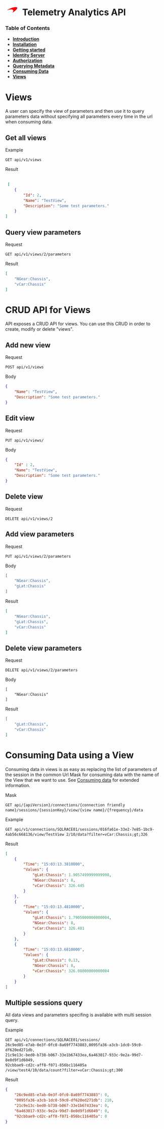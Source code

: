 # ![logo](/docs/branding.bmp) Telemetry Analytics API

### Table of Contents
- [**Introduction**](/README.md)<br>
- [**Installation**](/docs/Installation.md)<br>
- [**Getting started**](/docs/GettingStarted.md)<br>
- [**Identity Server**](/docs/IdentityServer.md)<br>
- [**Authorization**](/docs/Authorization.md)<br>
- [**Querying Metadata**](/docs/Metadata.md)<br>
- [**Consuming Data**](/docs/ConsumingData.md)<br>
- [**Views**](/docs/Views.md)<br>


# Views

A user can specify the view of parameters and then use it to query parameters data without specifying all parameters every time in the url when consuming data. 

## Get all views

Example
```
GET api/v1/views
```
Result
```json

 [
    {
        "Id": 2,
        "Name": "TestView",
        "Description": "Some test parameters."
    }
]
```
## Query view parameters

Request
```
GET api/v1/views/2/parameters
```

Result
```json
[
    "NGear:Chassis",
    "vCar:Chassis"
]
```


# CRUD API for Views

API exposes a CRUD API for views. You can use this CRUD in order to create, modify or delete "views".

## Add new view

Request
```
POST api/v1/views
```

Body
```json
{
    "Name": "TestView",
    "Description": "Some test parameters."
}
```
## Edit view

Request
```
PUT api/v1/views/
```
Body
```json
{
    "Id" : 2,
    "Name": "TestView",
    "Description": "Some test parameters."
}
```

## Delete view

Request
```
DELETE api/v1/views/2
```

## Add view parameters

Request
```
PUT api/v1/views/2/parameters
```

Body
```json
[
    "NGear:Chassis",
    "gLat:Chassis"
]
```

Result
```json
[
    "NGear:Chassis",
    "gLat:Chassis",
    "vCar:Chassis"
]
```
## Delete view parameters

Request
```
DELETE api/v1/views/2/parameters
```
Body
```
[
    "NGear:Chassis"
]
```
Result
```json
[
    "gLat:Chassis",
    "vCar:Chassis"
]
```

# Consuming Data using a View

Consuming data in views is as easy as replacing the list of parameters of the session in the common Url Mask for consuming data with the name of the View that we want to use. See [Consuming data](/docs/ConsumingData.md) for extended information.

Mask
```
GET api/{apiVersion}/connections/{connection friendly name}/sessions/{sessionKey}/view/{view name}/{frequency}/data
```

Example
```
GET api/v1/connections/SQLRACE01/sessions/016fa61e-33e2-7e85-1bc9-4ab56c668136/view/TestView 2/10/data?filter=vCar:Chassis;gt;326
```

Result
```json
[
    {
        "Time": "15:03:13.3810000",
        "Values": {
            "gLat:Chassis": 1.9057499999999998,
            "NGear:Chassis": 8,
            "vCar:Chassis": 326.445
        }
    },
    {
        "Time": "15:03:13.4810000",
        "Values": {
            "gLat:Chassis": 1.7905000000000004,
            "NGear:Chassis": 8,
            "vCar:Chassis": 326.481
        }
    },
    {
        "Time": "15:03:13.6810000",
        "Values": {
            "gLat:Chassis": 0.13,
            "NGear:Chassis": 8,
            "vCar:Chassis": 326.08000000000004
        }
    }
]
```

## Multiple sessions query

All data views and parameters specifing is available with multi session
query.

Example
```
GET api/v1/connections/SQLRACE01/sessions/
26c9ed85-e7ab-0e3f-0fc0-8a69f7743883,0095fa36-a3cb-1dc0-59c0-df620ed271db,
21c9e13c-bed0-b738-b067-33e1b67433ea,6a463017-933c-9e2a-99d7-8e0d9f1d6049,
92cbbae9-cd2c-aff8-f071-856bc116405a
/view/test4/10/data/count?filter=vCar:Chassis;gt;300
```

Result
```json
{
    "26c9ed85-e7ab-0e3f-0fc0-8a69f7743883": 0,
    "0095fa36-a3cb-1dc0-59c0-df620ed271db": 210,
    "21c9e13c-bed0-b738-b067-33e1b67433ea": 0,
    "6a463017-933c-9e2a-99d7-8e0d9f1d6049": 0,
    "92cbbae9-cd2c-aff8-f071-856bc116405a": 0
}
```

